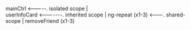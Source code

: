 mainCtrl <-----. isolated scope
               |             
	 userInfoCard  <-------. inherited scope
                           |
                      ng-repeat (x1-3) <---. shared-scope
			                               |
 				                   removeFriend (x1-3)	